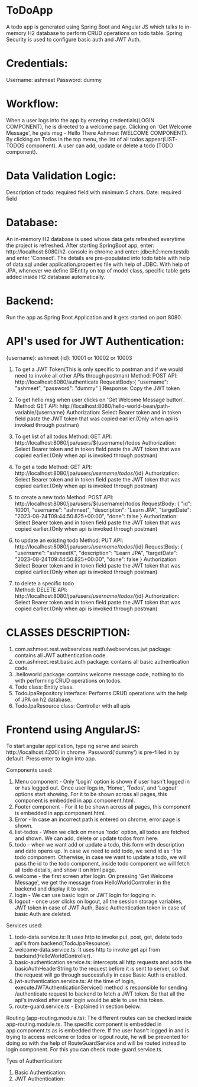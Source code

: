 # ToDoApp
A todo app is generated using Spring Boot and Angular JS which talks to in-memory H2 database to perform CRUD operations on todo table. Spring Security is used to configure basic auth and JWT Auth.  

# Credentials: 
Username: ashmeet
Password: dummy

# Workflow: 
When a user logs into the app by entering credentials(LOGIN COMPONENT), he is directed to a welcome page. Clicking on 'Get Welcome Message', he gets msg - Hello There Ashmeet (WELCOME COMPONENT). By clicking on Todos in the top menu, the list of all todos appear(LIST-TODOS component). A user can add, update or delete a todo (TODO component).

# Data Validation Logic: 
Description of todo: required field with minimum 5 chars.
Date: required field

# Database: 
An in-memory H2 database is used whose data gets refreshed everytime the project is refreshed. After starting SpringBoot app, enter: http://localhost:8080/h2-console in chrome and enter: jdbc:h2:mem:testdb and enter 'Connect'. The details are pre-populated into todo table with help of data.sql under application.properties file with help of JDBC. With help of JPA, whenever we define @Entity on top of model class, specific table gets added inside H2 database automatically.

# Backend: 
Run the app as Spring Boot Application and it gets started on port 8080.

# API's used for JWT Authentication:
{username}: ashmeet
{id}: 10001 or 10002 or 10003

1. To get a JWT Token(This is only specific to postman and if we would need to invoke all other APIs through postman)
Method: POST
API: http://localhost:8080/authenticate
RequestBody:{
              "username": "ashmeet",
              "password": "dummy"
            }
Response: Copy the JWT token

2. To get hello msg when user clicks on 'Get Welcome Message button'.
Method: GET
API: http://localhost:8080/hello-world-bean/path-variable/{username}
Authorization: Select Bearer token and in token field paste the JWT token that was copied earlier.(Only when api is invoked through postman)

3. To get list of all todos
Method: GET
API: http://localhost:8080/jpa/users/${username}/todos
Authorization: Select Bearer token and in token field paste the JWT token that was copied earlier.(Only when api is invoked through postman)

4. To get a todo
Method: GET
API: http://localhost:8080/jpa/users/${username}/todos/${id}
Authorization: Select Bearer token and in token field paste the JWT token that was copied earlier.(Only when api is invoked through postman)

5. to create a new todo
Method: POST
API: http://localhost:8080/jpa/users/${username}/todos
RequestBody: {
               "id": 10001,
               "username": "ashmeet",
               "description": "Learn JPA",
               "targetDate": "2023-08-24T09:44:50.825+00:00",
               "done": false
             }
Authorization: Select Bearer token and in token field paste the JWT token that was copied earlier.(Only when api is invoked through postman)

6. to update an existing todo
Method: PUT
API: http://localhost:8080/jpa/users/${username}/todos/${id}
RequestBody: {
                "username": "ashmeetK",
                "description": "Learn JPA",
                "targetDate": "2023-08-24T09:44:50.825+00:00",
                "done": false
             }
Authorization: Select Bearer token and in token field paste the JWT token that was copied earlier.(Only when api is invoked through postman)

8. to delete a specific todo  
Method: DELETE
API: http://localhost:8080/jpa/users/${username}/todos/${id}
Authorization: Select Bearer token and in token field paste the JWT token that was copied earlier.(Only when api is invoked through postman)

# CLASSES DESCRIPTION:
1. com.ashmeet.rest.webservices.restfulwebservices.jwt package: contains all JWT authentication code.
2. com.ashmeet.rest.basic.auth package: contains all basic authentication code.
3. .helloworld package: contains welcome message code, nothing to do with performing CRUD operations on todos.
4. Todo class: Entity class.
5. TodoJpaRepository interface: Performs CRUD operations with the help of JPA on h2 database.
6. TodoJpaResource class: Controller with all apis

# Frontend using AngularJS:
To start angular application, type ng serve and search http://localhost:4200/ in chrome. Password('dummy') is pre-filled in by default. Press enter to login into app. 

Components used:
1. Menu component - Only 'Login' option is shown if user hasn't logged in or has logged out. Once user logs in, 'Home', 'Todos', and 'Logout' options start showing. For it to be shown across all pages, this component is embedded in app.component.html.
2. Footer component - For it to be shown across all pages, this component is embedded in app.component.html.
3. Error - In case an incorrect path is entered on chrome, error page is shown.
4. list-todos - When we click on menus 'todo' option, all todos are fetched and shown. We can add, delete or update todos from here.
5. todo - when we want add or update a todo, this form with description and date opens up. In case we need to add todo, we send id as -1 to todo component. Otherwise, in case we want to update a todo, we will pass the id to the todo component, inside todo component we will fetch all todo details, and show it on html page.
6. welcome - the first screen after login. On pressing 'Get Welcome Message', we get the message from HelloWorldController in the backend and display it to user.
7. login - We can use basic login or JWT login for logging in.
8. logout - once user clicks on logout, all the session storage variables, JWT token in case of JWT Auth, Basic Authentication token in case of basic Auth are deleted.

Services used: 
1. todo-data.service.ts: It uses http to invoke put, post, get, delete todo api's from backend(TodoJpaResource).
2. welcome-data.service.ts: It uses http to invoke get api from backend(HelloWorldController).
3. basic-authentication.service.ts: intercepts all http requests and adds the basicAuthHeaderString to the request before it is sent to server, so that the request will go through successfully in case Basic Auth is enabled.
4. jwt-authentication.service.ts: At the time of login, executeJWTAuthenticationService() method is responsible for sending /authenticate request to backend to fetch a JWT token. So that all the api's invoked after user login would be able to use this token.
5. route-guard.service.ts - Explained in section below.

Routing (app-routing.module.ts): 
The different routes can be checked inside app-routing.module.ts. The specific component is embedded in app.component.ts as <router-outlet> is embedded there. If the user hasn't logged in and is trying to access welcome or todos or logout route, he will be prevented for doing so with the help of RouteGuardService and will be routed instead to login component. For this you can check route-guard.service.ts.

Tyes of Authentication:
1. Basic Authentication:
2. JWT Authentication: 
